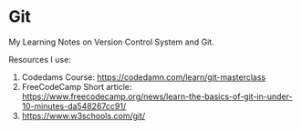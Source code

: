 # Git
My Learning Notes on Version Control System and Git.

Resources I use:
1. Codedams Course: https://codedamn.com/learn/git-masterclass
2. FreeCodeCamp Short article: https://www.freecodecamp.org/news/learn-the-basics-of-git-in-under-10-minutes-da548267cc91/
3. https://www.w3schools.com/git/
